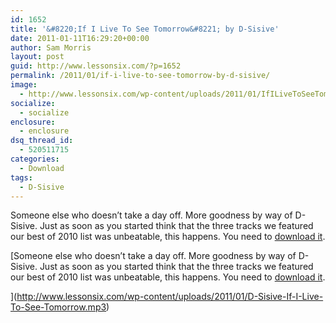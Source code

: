 ```yaml
---
id: 1652
title: '&#8220;If I Live To See Tomorrow&#8221; by D-Sisive'
date: 2011-01-11T16:29:20+00:00
author: Sam Morris
layout: post
guid: http://www.lessonsix.com/?p=1652
permalink: /2011/01/if-i-live-to-see-tomorrow-by-d-sisive/
image:
  - http://www.lessonsix.com/wp-content/uploads/2011/01/IfILiveToSeeTomorrow.jpg
socialize:
  - socialize
enclosure:
  - enclosure
dsq_thread_id:
  - 520511715
categories:
  - Download
tags:
  - D-Sisive
---
```

Someone else who doesn&#8217;t take a day off. More goodness by way of D-Sisive. Just as soon as you started think that the three tracks we featured our best of 2010 list was unbeatable, this happens. You need to [download it](http://www.box.net/shared/u3djxmv0yf).

[Someone else who doesn&#8217;t take a day off. More goodness by way of D-Sisive. Just as soon as you started think that the three tracks we featured our best of 2010 list was unbeatable, this happens. You need to [download it](http://www.box.net/shared/u3djxmv0yf).

](http://www.lessonsix.com/wp-content/uploads/2011/01/D-Sisive-If-I-Live-To-See-Tomorrow.mp3)